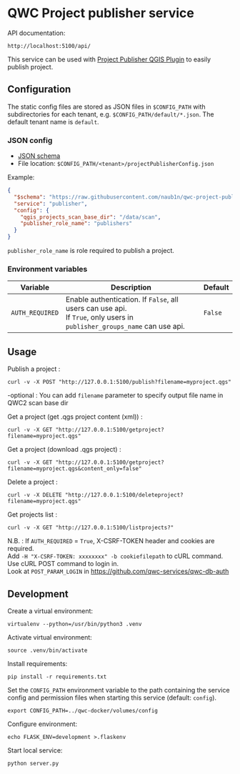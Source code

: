QWC Project publisher service
=================

API documentation:

    http://localhost:5100/api/

This service can be used with [Project Publisher QGIS Plugin](https://github.com/naub1n/QGIS_Project_Publisher) to easily publish project.


Configuration
-------------

The static config files are stored as JSON files in `$CONFIG_PATH` with subdirectories for each tenant,
e.g. `$CONFIG_PATH/default/*.json`. The default tenant name is `default`.

### JSON config

* [JSON schema](schemas/qwc-project-publisher-service.json)
* File location: `$CONFIG_PATH/<tenant>/projectPublisherConfig.json`

Example:
```json
{
  "$schema": "https://raw.githubusercontent.com/naub1n/qwc-project-publisher-service/master/schemas/qwc-project-publisher-service.json",
  "service": "publisher",
  "config": {
    "qgis_projects_scan_base_dir": "/data/scan", 
    "publisher_role_name": "publishers"
  }
}
```

`publisher_role_name` is role required to publish a project.

### Environment variables

| Variable                   | Description                                   |  Default        |
|----------------------------|-----------------------------------------------|-----------------|
| `AUTH_REQUIRED`            | Enable authentication. If `False`, all users can use api.</br>If `True`, only users in `publisher_groups_name` can use api.| `False`         |



Usage
-----

Publish a project :

`curl -v -X POST "http://127.0.0.1:5100/publish?filename=myproject.qgs"`

-optional : You can add `filename` parameter to specify output file name in QWC2 scan base dir

Get a project (get .qgs project content (xml)) :

`curl -v -X GET "http://127.0.0.1:5100/getproject?filename=myproject.qgs"`

Get a project (download .qgs project) :

`curl -v -X GET "http://127.0.0.1:5100/getproject?filename=myproject.qgs&content_only=false"`

Delete a project :

`curl -v -X DELETE "http://127.0.0.1:5100/deleteproject?filename=myproject.qgs"`

Get projects list :

`curl -v -X GET "http://127.0.0.1:5100/listprojects?"`

N.B. : If `AUTH_REQUIRED` = `True`, X-CSRF-TOKEN header and cookies are required.</br>
Add `-H "X-CSRF-TOKEN: xxxxxxxx" -b cookiefilepath` to cURL command.<br>
Use cURL POST command to login in.<br>
Look at `POST_PARAM_LOGIN` in https://github.com/qwc-services/qwc-db-auth

Development
-----------

Create a virtual environment:

    virtualenv --python=/usr/bin/python3 .venv

Activate virtual environment:

    source .venv/bin/activate

Install requirements:

    pip install -r requirements.txt

Set the `CONFIG_PATH` environment variable to the path containing the service config and permission files when starting this service (default: `config`).

    export CONFIG_PATH=../qwc-docker/volumes/config

Configure environment:

    echo FLASK_ENV=development >.flaskenv

Start local service:

    python server.py 
